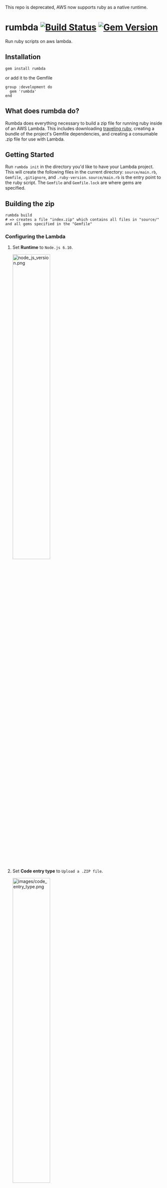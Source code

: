 This repo is deprecated, AWS now supports ruby as a native runtime.

# rumbda [![Build Status](https://travis-ci.org/kleaver/rumbda.svg?branch=master)](https://travis-ci.org/kleaver/rumbda) [![Gem Version](https://badge.fury.io/rb/rumbda.svg)](https://badge.fury.io/rb/rumbda)
Run ruby scripts on aws lambda.

## Installation
```
gem install rumbda
```
or add it to the Gemfile

```
group :development do
  gem 'rumbda'
end
```

## What does rumbda do?
Rumbda does everything necessary to build a zip file for running ruby inside of an AWS Lambda. This includes downloading [traveling ruby](https://github.com/phusion/traveling-ruby), creating a bundle of the project's Gemfile dependencies, and creating a consumable .zip file for use with Lambda.

## Getting Started
Run `rumbda init` in the directory you'd like to have your Lambda project. This will create the following files in the current directory: `source/main.rb`, `Gemfile`, `.gitignore`, and `.ruby-version`. `source/main.rb` is the entry point to the ruby script. The `Gemfile` and `Gemfile.lock` are where gems are specified.

## Building the zip
```
rumbda build
# => creates a file "index.zip" which contains all files in "source/" and all gems specified in the "Gemfile"
```

### Configuring the Lambda
1. Set **Runtime** to `Node.js 6.10`.

    <img src="images/node_js_version.png" alt="node_js_version.png" width=50%/>
1. Set **Code entry type** to `Upload a .ZIP file`.

    <img src="images/code_entry_type.png" alt="images/code_entry_type.png" width=50%/>
1. In the **Function package** upload `index.zip` (the zip created by `rumbda build`).

    <img src="images/select_index_zip.png" alt="select_index_zip.png" width=50%/>
1. Set **Handler** to `index.handler`.

    <img src="images/handler.png" alt="handler.png" width=50%/>

## Example
See the [example folder](example/) for what a project using rumbda might look like.
```
pwd
#=> ~/rumbda/example
ruby --version
#=> 2.2.2
bundle install
#=> installs dependencies, creates Gemfile.lock
bundle exec rumbda build
#=> builds the index.zip file
```
After the index.zip file is built, follow the steps for [Configuring the Lambda](#configuring-the-lambda).

## Environment Variables and Events
Lambda environment variables are available to main.rb via `ENV['<variable name>']`.  See [the example](example/source/main.rb#L8).

The Lambda Event is available to the script via `ARGV[0]`.  See [the example](example/source/main.rb#L9).
If testing the script locally, simply pass in a json as the first argument to the script:
```
$ ruby main.rb "$(cat test_event.json)"
```

## Return JSON for API Gateway
If needing to return JSON from your lambda (e.g. for use in AWS API Gateway) write to a file path provided in your lambda's environment at key 'RUMBDA_RESULT_JSON_FILENAME'.

```ruby
File.open(ENV['RUMBDA_RESULT_JSON_FILENAME'], 'w') do |file|
  file.write(JSON.dump({ statusCode: 200, body: '' }))
end
```

The file contents should be valid JSON.

## Command Reference
| Command        | Purpose                                                                                                                    |
|:---------------|:---------------------------------------------------------------------------------------------------------------------------|
| `rumbda init`  | Initializes a directory as rumbda project.                                                                                 |
| `rumbda build` | Packages everything in `./source/` directory as well as gems specified in the `Gemfile` into a zip file called `index.zip` |
